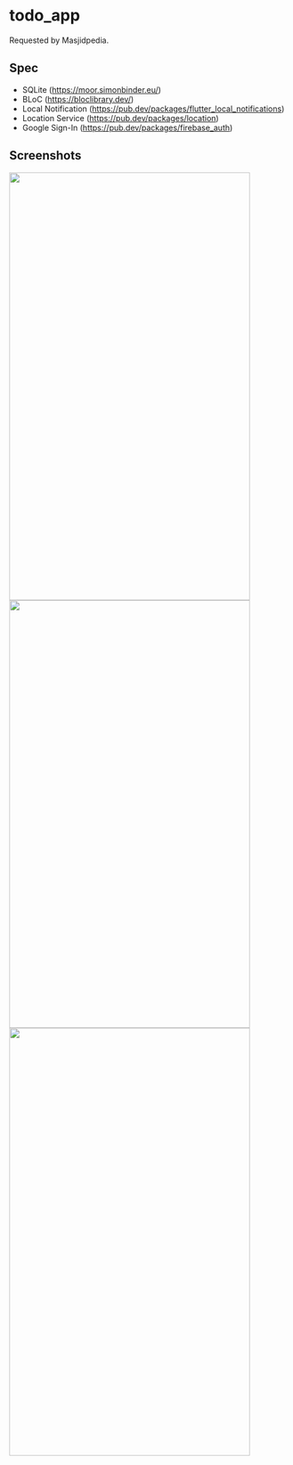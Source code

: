 # todo_app

Requested by Masjidpedia.

## Spec
- SQLite (https://moor.simonbinder.eu/)
- BLoC (https://bloclibrary.dev/)
- Local Notification (https://pub.dev/packages/flutter_local_notifications)
- Location Service (https://pub.dev/packages/location)
- Google Sign-In (https://pub.dev/packages/firebase_auth)

## Screenshots
<img src="https://user-images.githubusercontent.com/58662827/125155908-dfb84a80-e18c-11eb-8731-b104f621c254.png" width="432" height="768">
<img src="https://user-images.githubusercontent.com/58662827/125155934-fd85af80-e18c-11eb-9585-ed92c596e8ad.png" width="432" height="768">
<img src="https://user-images.githubusercontent.com/58662827/125155955-1c844180-e18d-11eb-918e-7fb7225593e9.png" width="432" height="768">
